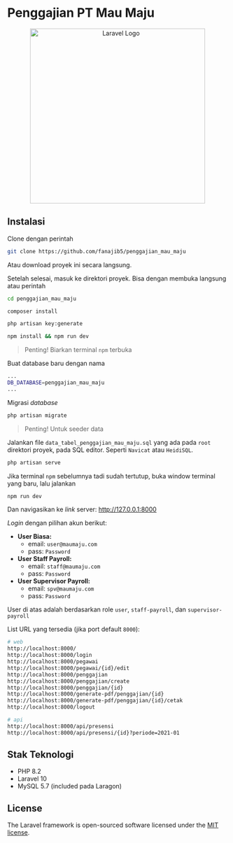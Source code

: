# Penggajian PT Mau Maju

<p align="center"><a href="https://laravel.com" target="_blank"><img src="https://raw.githubusercontent.com/laravel/art/master/logo-lockup/5%20SVG/2%20CMYK/1%20Full%20Color/laravel-logolockup-cmyk-red.svg" width="400" alt="Laravel Logo"></a></p>

## Instalasi

Clone dengan perintah

```bash
git clone https://github.com/fanajib5/penggajian_mau_maju
```

Atau download proyek ini secara langsung.

Setelah selesai, masuk ke direktori proyek. Bisa dengan membuka langsung atau perintah

```bash
cd penggajian_mau_maju
```

```bash
composer install
```

```bash
php artisan key:generate
```

```bash
npm install && npm run dev
```

> Penting! Biarkan terminal `npm` terbuka

Buat database baru dengan nama

```bash
...
DB_DATABASE=penggajian_mau_maju
...
```

Migrasi *database*

```bash
php artisan migrate
```

>Penting! Untuk seeder data

Jalankan file `data_tabel_penggajian_mau_maju.sql` yang ada pada `root` direktori proyek, pada SQL editor. Seperti `Navicat` atau `HeidiSQL`.

```bash
php artisan serve
```

Jika terminal `npm` sebelumnya tadi sudah tertutup, buka window terminal yang baru, lalu jalankan

```bash
npm run dev
```

Dan navigasikan ke *link* server: <http://127.0.0.1:8000>

*Login* dengan pilihan akun berikut:

* **User Biasa:**
  * email: `user@maumaju.com`
  * pass: `Password`
* **User Staff Payroll:**
  * email: `staff@maumaju.com`
  * pass: `Password`
* **User Supervisor Payroll:**
  * email: `spv@maumaju.com`
  * pass: `Password`

User di atas adalah berdasarkan role `user`, `staff-payroll`, dan `supervisor-payroll`

List URL yang tersedia (jika port default `8000`):

```bash
# web
http://localhost:8000/
http://localhost:8000/login
http://localhost:8000/pegawai
http://localhost:8000/pegawai/{id}/edit
http://localhost:8000/penggajian
http://localhost:8000/penggajian/create
http://localhost:8000/penggajian/{id}
http://localhost:8000/generate-pdf/penggajian/{id}
http://localhost:8000/generate-pdf/penggajian/{id}/cetak
http://localhost:8000/logout

# api
http://localhost:8000/api/presensi
http://localhost:8000/api/presensi/{id}?periode=2021-01
```

## Stak Teknologi

* PHP 8.2
* Laravel 10
* MySQL 5.7 (included pada Laragon)

## License

The Laravel framework is open-sourced software licensed under the [MIT license](https://opensource.org/licenses/MIT).
